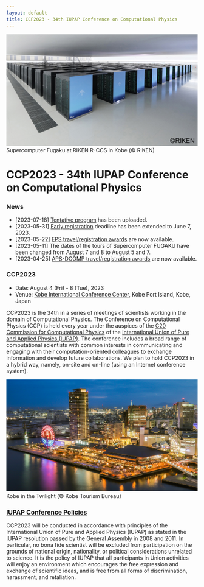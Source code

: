 ```yaml
---
layout: default
title: CCP2023 - 34th IUPAP Conference on Computational Physics
---
```


<img src="assets/images/fugaku.jpg"/>
Supercomputer Fugaku at RIKEN R-CCS in Kobe (© RIKEN)

# CCP2023 - 34th IUPAP Conference on Computational Physics

### News

* [2023-07-18] [Tentative program](program.html) has been uploaded.
* [2023-05-31] [Early registration](registration.html) deadline has been extended to June 7, 2023.
* [2023-05-22] [EPS travel/registration awards](registration.html#eps-travelregistration-awards-for-early-career-participants) are now available.
* [2023-05-11] The dates of the tours of Supercomputer FUGAKU have been changed from August 7 and 8 to August 5 and 7.
* [2023-04-25] [APS-DCOMP travel/registration awards](registration.html#aps-dcomp-travelregistration-awards-for-early-career-participants) are now available.

### CCP2023

* Date: August 4 (Fri) - 8 (Tue), 2023
* Venue: [Kobe International Conference Center](https://kobe-cc.jp/en/visitors/), Kobe Port Island, Kobe, Japan

CCP2023 is the 34th in a series of meetings of scientists working in the domain of Computational Physics. The Conference on Computational Physics (CCP) is held every year under the auspices of the [C20 Commission for Computational Physics](https://iupap.org/who-we-are/internal-organization/commissions/c20-computational-physics/) of the [International Union of Pure and Applied Physics (IUPAP)](assets/images/iupap100.pdf). The conference includes a broad range of computational scientists with common interests in communicating and engaging with their computation-oriented colleagues to exchange information and develop future collaborations. We plan to hold CCP2023 in a hybrid way, namely, on-site and on-line (using an Internet conference system).

<img src="assets/images/twilight.jpg"/>
Kobe in the Twilight (©︎ Kobe Tourism Bureau）

### [IUPAP Conference Policies](https://iupap.org/conferences/conference-policies/)

CCP2023 will be conducted in accordance with principles of
the International Union of Pure and Applied Physics (IUPAP)
as stated in the IUPAP resolution passed by the General Assembly in 2008 and 2011. In particular, no bona fide scientist will be excluded from participation on the grounds of national origin, nationality, or political considerations unrelated to science. It is the policy of IUPAP that all participants in Union activities will enjoy an environment which encourages the free expression and exchange of scientific ideas, and is free from all forms of discrimination, harassment, and retaliation.
